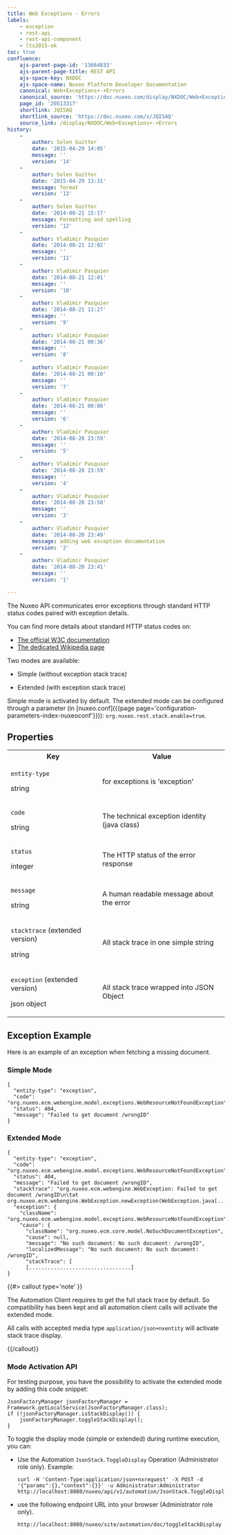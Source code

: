 ```yaml
---
title: Web Exceptions - Errors
labels:
    - exception
    - rest-api
    - rest-api-component
    - lts2015-ok
toc: true
confluence:
    ajs-parent-page-id: '13664833'
    ajs-parent-page-title: REST API
    ajs-space-key: NXDOC
    ajs-space-name: Nuxeo Platform Developer Documentation
    canonical: Web+Exceptions+-+Errors
    canonical_source: 'https://doc.nuxeo.com/display/NXDOC/Web+Exceptions+-+Errors'
    page_id: '20513317'
    shortlink: JQI5AQ
    shortlink_source: 'https://doc.nuxeo.com/x/JQI5AQ'
    source_link: /display/NXDOC/Web+Exceptions+-+Errors
history:
    - 
        author: Solen Guitter
        date: '2015-04-29 14:05'
        message: ''
        version: '14'
    - 
        author: Solen Guitter
        date: '2015-04-29 13:31'
        message: format
        version: '13'
    - 
        author: Solen Guitter
        date: '2014-08-21 15:17'
        message: Formatting and spelling
        version: '12'
    - 
        author: Vladimir Pasquier
        date: '2014-08-21 12:02'
        message: ''
        version: '11'
    - 
        author: Vladimir Pasquier
        date: '2014-08-21 12:01'
        message: ''
        version: '10'
    - 
        author: Vladimir Pasquier
        date: '2014-08-21 11:27'
        message: ''
        version: '9'
    - 
        author: Vladimir Pasquier
        date: '2014-08-21 00:36'
        message: ''
        version: '8'
    - 
        author: Vladimir Pasquier
        date: '2014-08-21 00:10'
        message: ''
        version: '7'
    - 
        author: Vladimir Pasquier
        date: '2014-08-21 00:00'
        message: ''
        version: '6'
    - 
        author: Vladimir Pasquier
        date: '2014-08-20 23:59'
        message: ''
        version: '5'
    - 
        author: Vladimir Pasquier
        date: '2014-08-20 23:59'
        message: ''
        version: '4'
    - 
        author: Vladimir Pasquier
        date: '2014-08-20 23:58'
        message: ''
        version: '3'
    - 
        author: Vladimir Pasquier
        date: '2014-08-20 23:49'
        message: adding web exception documentation
        version: '2'
    - 
        author: Vladimir Pasquier
        date: '2014-08-20 23:41'
        message: ''
        version: '1'

---
```

The Nuxeo API communicates error exceptions through standard HTTP status codes paired with exception details.

You can find more details about standard HTTP status codes on:

*   [The official W3C documentation](http://www.w3.org/Protocols/rfc2616/rfc2616-sec10.html)
*   [The dedicated Wikipedia page](http://en.wikipedia.org/wiki/List_of_HTTP_status_codes)

Two modes are available:

*   Simple (without exception stack trace)

*   Extended (with exception stack trace)

Simple mode is activated by default. The extended mode can be configured through a parameter (in [nuxeo.conf]({{page page='configuration-parameters-index-nuxeoconf'}})): `org.nuxeo.rest.stack.enable=true`.

## Properties

<table><tbody><tr><th colspan="1">Key</th><th colspan="1">Value</th></tr><tr><td colspan="1">

`entity-type`

string

</td><td colspan="1">for exceptions is 'exception'</td></tr><tr><td colspan="1">

`code`

string

</td><td colspan="1">The technical exception identity (java class)</td></tr><tr><td colspan="1">

`status`

integer

</td><td colspan="1">The HTTP status of the error response</td></tr><tr><td colspan="1">

`message`

string

</td><td colspan="1">A human readable message about the error</td></tr><tr><td colspan="1">

`stacktrace` (extended version)

string

</td><td colspan="1">All stack trace in one simple string</td></tr><tr><td colspan="1">

`exception` (extended version)

json object

</td><td colspan="1">All stack trace wrapped into JSON Object</td></tr></tbody></table>

## Exception Example

Here is an example of an exception when fetching a missing document.

### Simple Mode

```
{
  "entity-type": "exception",
  "code": "org.nuxeo.ecm.webengine.model.exceptions.WebResourceNotFoundException",
  "status": 404,
  "message": "Failed to get document /wrongID"
}
```

### Extended Mode

```
{
  "entity-type": "exception",
  "code": "org.nuxeo.ecm.webengine.model.exceptions.WebResourceNotFoundException",
  "status": 404,
  "message": "Failed to get document /wrongID",
  "stacktrace": "org.nuxeo.ecm.webengine.WebException: Failed to get document /wrongID\n\tat org.nuxeo.ecm.webengine.WebException.newException(WebException.java[.........]
  "exception": {
    "className": "org.nuxeo.ecm.webengine.model.exceptions.WebResourceNotFoundException",
    "cause": {
      "className": "org.nuxeo.ecm.core.model.NoSuchDocumentException",
      "cause": null,
      "message": "No such document: No such document: /wrongID",
      "localizedMessage": "No such document: No such document: /wrongID",
      "stackTrace": [
      [.................................]
}
```

{{#> callout type='note' }}

The Automation Client requires to get the full stack trace by default. So compatibility has been kept and all automation client calls will activate the extended mode.

All calls with accepted media type `application/json+nxentity` will activate stack trace display.

{{/callout}}

### Mode Activation API

For testing purpose, you have the possibility to activate the extended mode by adding this code snippet:

```
JsonFactoryManager jsonFactoryManager = Framework.getLocalService(JsonFactoryManager.class);
if (!jsonFactoryManager.isStackDisplay()) {
    jsonFactoryManager.toggleStackDisplay();
}
```

To toggle the display mode (simple or extended) during runtime execution, you can:

*   Use the Automation `JsonStack.ToggleDisplay` Operation (Administrator role only).
    Example:

    ```
    curl -H 'Content-Type:application/json+nxrequest' -X POST -d '{"params":{},"context":{}}' -u Administrator:Administrator http://localhost:8080/nuxeo/api/v1/automation/JsonStack.ToggleDisplay
    ```

*   use the following endpoint URL into your browser (Administrator role only).

    ```
    http://localhost:8080/nuxeo/site/automation/doc/toggleStackDisplay
    ```